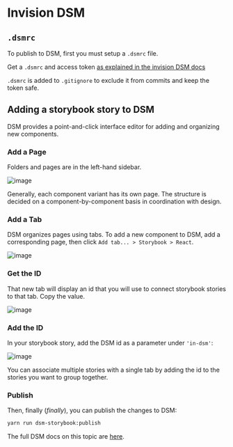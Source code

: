 # Invision DSM

## `.dsmrc`

To publish to DSM, first you must setup a `.dsmrc` file.

Get a `.dsmrc` and access token [as explained in the invision DSM docs](https://support.invisionapp.com/hc/en-us/articles/360028510211)

`.dsmrc` is added to `.gitignore` to exclude it from commits and keep the token safe.

## Adding a storybook story to DSM

DSM provides a point-and-click interface editor for adding and organizing new components.

### Add a Page

Folders and pages are in the left-hand sidebar.

![image](./docs/assets/dsm-sidebar.png)

Generally, each component variant has its own page. The structure is decided on a component-by-component basis in coordination with design.

### Add a Tab

DSM organizes pages using tabs. To add a new component to DSM, add a corresponding page, then click `Add tab... > Storybook > React`.

![image](./docs/assets/dsm-tab.png)

### Get the ID

That new tab will display an id that you will use to connect storybook stories to that tab. Copy the value.

![image](./docs/assets/dsm-integration.png)

### Add the ID

In your storybook story, add the DSM id as a parameter under `'in-dsm'`:

![image](./docs/assets/dsm-story.png)

You can associate multiple stories with a single tab by adding the id to the stories you want to group together.

### Publish

Then, finally (_finally_), you can publish the changes to DSM:

```sh
yarn run dsm-storybook:publish
```

The full DSM docs on this topic are [here](https://support.invisionapp.com/hc/en-us/articles/360028692651).
